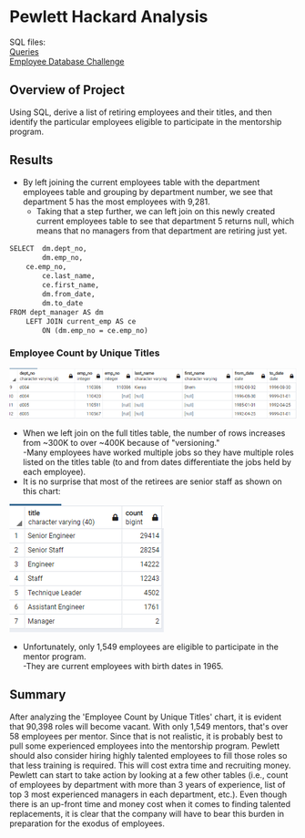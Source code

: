 # Pewlett Hackard Analysis
  
SQL files:  
[Queries](/Queries/queries.sql)  
[Employee Database Challenge](/Queries/SQL/Employee_Database_Challenge.sql)  
  
## Overview of Project
Using SQL, derive a list of retiring employees and their titles, and then identify the particular employees eligible to participate in the mentorship program.
  
## Results
* By left joining the current employees table with the department employees table and grouping by department number, we see that department 5 has the most employees with 9,281.  
	- Taking that a step further, we can left join on this newly created current employees table to see that department 5 returns null, which means that no managers from that department are retiring just yet.  
```
SELECT  dm.dept_no,
        dm.emp_no,
	ce.emp_no,
        ce.last_name,
        ce.first_name,
        dm.from_date,
        dm.to_date
FROM dept_manager AS dm
    LEFT JOIN current_emp AS ce
        ON (dm.emp_no = ce.emp_no)
```  
### Employee Count by Unique Titles  
  
![Department 5](/Department_5.png "Department 5")  
* When we left join on the full titles table, the number of rows increases from ~300K to over ~400K because of "versioning."  
	-Many employees have worked multiple jobs so they have multiple roles listed on the titles table (to and from dates differentiate the jobs held by each employee).  
* It is no surprise that most of the retirees are senior staff as shown on this chart:    	
  
![Employees_By_Unique_Title](/Employees_By_Unique_Title.png "Employees_By_Unique_Title")  
  
* Unfortunately, only 1,549 employees are eligible to participate in the mentor program.   
	-They are current employees with birth dates in 1965.   
  
## Summary
After analyzing the 'Employee Count by Unique Titles' chart, it is evident that 90,398 roles will become vacant.  With only 1,549 mentors, that's over 58 employees per mentor.  Since that is not realistic, it is probably best to pull some experienced employees into the mentorship program.  Pewlett should also consider hiring highly talented employees to fill those roles so that less training is required.  This will cost extra time and recruiting money.  Pewlett can start to take action by looking at a few other tables (i.e., count of employees by department with more than 3 years of experience, list of top 3 most experienced managers in each department, etc.).  Even though there is an up-front time and money cost when it comes to finding talented replacements, it is clear that the company will have to bear this burden in preparation for the exodus of employees.
